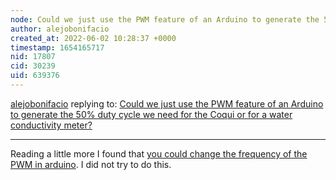 ```yaml
---
node: Could we just use the PWM feature of an Arduino to generate the 50% duty cycle we need for the Coqui or for a water conductivity meter?
author: alejobonifacio
created_at: 2022-06-02 10:28:37 +0000
timestamp: 1654165717
nid: 17807
cid: 30239
uid: 639376
---
```




[alejobonifacio](../profile/alejobonifacio) replying to: [Could we just use the PWM feature of an Arduino to generate the 50% duty cycle we need for the Coqui or for a water conductivity meter?](../notes/roberts_ecofarm/12-05-2018/could-we-just-use-the-pwm-feature-of-an-arduino-to-generate-the-50-duty-cycle-we-need-for-the-coqui-or-for-a-water-conductivity-meter)

----
Reading a little more I found that [you could change the frequency of the PWM in arduino](https://domoticx.com/arduino-pwm-frequency-and-timers/#:~:text=%20If%20you%20use%20the%20default%20values%20set,9%2C%2010%2C%2011%2C%20and%203%3A%20500Hz%20More%20). I did not try to do this.